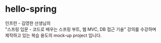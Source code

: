 # hello-spring
인프런 - 김영한 선생님의   
"스프링 입문 - 코드로 배우는 스프링 부트, 웹 MVC, DB 접근 기술" 강의를 수강하며   
제작하고 있는 복습 용도의 mock-up project 입니다.  
